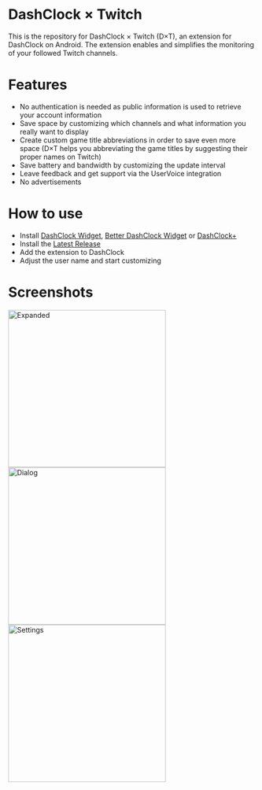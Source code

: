 DashClock × Twitch
==================

This is the repository for DashClock × Twitch (D×T), an extension for DashClock on Android. The extension enables and simplifies the monitoring of your followed Twitch channels.

Features
========

* No authentication is needed as public information is used to retrieve your account information
* Save space by customizing which channels and what information you really want to display
* Create custom game title abbreviations in order to save even more space (D×T helps you abbreviating the game titles by suggesting their proper names on Twitch)
* Save battery and bandwidth by customizing the update interval
* Leave feedback and get support via the UserVoice integration
* No advertisements

How to use
==========

* Install <a href="https://play.google.com/store/apps/details?id=net.nurik.roman.dashclock&hl=en">DashClock Widget</a>, <a href="https://play.google.com/store/apps/details?id=com.betterapps.dashclock">Better DashClock Widget</a> or <a href="https://play.google.com/store/apps/details?id=com.kk.widget">DashClock+</a>
* Install the <a href="https://github.com/myacxy/DashClockTwitch/releases/latest">Latest Release</a>
* Add the extension to DashClock
* Adjust the user name and start customizing

Screenshots
===========

<img src="https://cloud.githubusercontent.com/assets/4597425/8663808/c94d12b0-29cf-11e5-872b-ab6dc27a11b5.png" title="Expanded" width="320px"/>

<img src="https://cloud.githubusercontent.com/assets/4597425/8664068/72ca7efc-29d2-11e5-8475-fc2cd207792a.png" title="Dialog" width="320px"/>

<img src="https://cloud.githubusercontent.com/assets/4597425/8664072/7a401c6e-29d2-11e5-81bf-2003f0b9f7b6.png" title="Settings" width="320px"/>
